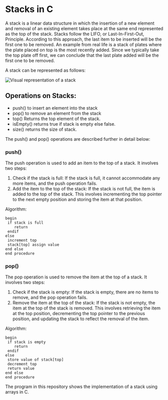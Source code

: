 # **Stacks in C**

A stack is a linear data structure in which the insertion of a new element and removal of an existing element takes place at the same end represented as the top of the stack. Stacks follow the LIFO, or Last-In-First-Out, Principle. According to this approach, the last item to be inserted will be the first one to be removed. An example from real life is a stack of plates where the plate placed on top is the most recently added. Since we typically take the top plate off first, we can conclude that the last plate added will be the first one to be removed.

A stack can be represented as follows:

![Visual representation of a stack](https://www.softwaretestinghelp.com/wp-content/qa/uploads/2019/06/pictorial-representation-of-stack.png)

## Operations on Stacks:
- push() to insert an element into the stack
- pop() to remove an element from the stack
- top() Returns the top element of the stack.
- isEmpty() returns true if stack is empty else false.
- size() returns the size of stack.

The push() and pop() operations are described further in detail below:

### **push()**
The push operation is used to add an item to the top of a stack. It involves two steps:

1. Check if the stack is full: If the stack is full, it cannot accommodate any more items, and the push operation fails.
2. Add the item to the top of the stack: If the stack is not full, the item is added to the top of the stack. This involves incrementing the top pointer to the next empty position and storing the item at that position.

Algorithm:

```
begin
 if stack is full
    return
 endif
else  
 increment top
 stack[top] assign value
end else
end procedure
```

### **pop()**
The pop operation is used to remove the item at the top of a stack. It involves two steps:

1. Check if the stack is empty: If the stack is empty, there are no items to remove, and the pop operation fails.
2. Remove the item at the top of the stack: If the stack is not empty, the item at the top of the stack is removed. This involves retrieving the item at the top position, decrementing the top pointer to the previous position, and updating the stack to reflect the removal of the item.

Algorithm:

```
begin
 if stack is empty
    return
 endif
else
 store value of stack[top]
 decrement top
 return value
end else
end procedure
```

The program in this repository shows the implementation of a stack using arrays in C.




